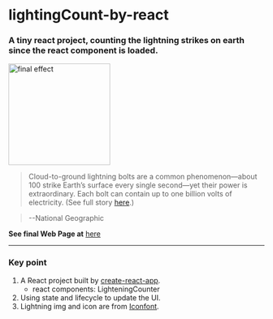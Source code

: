 # lightingCount-by-react

### A tiny react project, counting the lightning strikes on earth since the react component is loaded.

<img src="http://preview.ibb.co/dtdfec/finaleffect.png" width="200" height="200" alt="final effect" border="0">

> Cloud-to-ground lightning bolts are a common phenomenon—about 100 strike Earth’s surface every single second—yet their power is extraordinary.
Each bolt can contain up to one billion volts of electricity. (See full story [here](https://www.nationalgeographic.com/environment/natural-disasters/lightning/).)

>--National Geographic



__See final Web Page at__ [here](https://jinwangq.github.io/lightningCount-by-react/)

---

### Key point
1.  A React project built by [create-react-app](https://github.com/facebook/create-react-app).
    *   react components: LighteningCounter
2.  Using state and lifecycle to update the UI.
3.  Lightning img and icon are from [Iconfont](http://www.iconfont.cn/).
